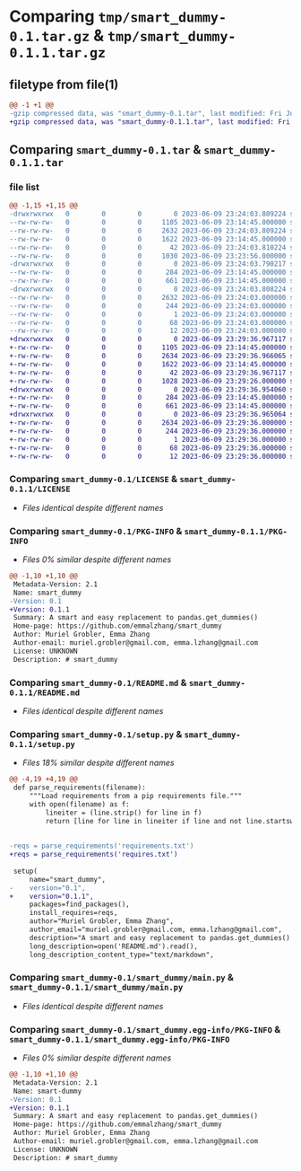 # Comparing `tmp/smart_dummy-0.1.tar.gz` & `tmp/smart_dummy-0.1.1.tar.gz`

## filetype from file(1)

```diff
@@ -1 +1 @@
-gzip compressed data, was "smart_dummy-0.1.tar", last modified: Fri Jun  9 23:24:03 2023, max compression
+gzip compressed data, was "smart_dummy-0.1.1.tar", last modified: Fri Jun  9 23:29:36 2023, max compression
```

## Comparing `smart_dummy-0.1.tar` & `smart_dummy-0.1.1.tar`

### file list

```diff
@@ -1,15 +1,15 @@
-drwxrwxrwx   0        0        0        0 2023-06-09 23:24:03.809224 smart_dummy-0.1/
--rw-rw-rw-   0        0        0     1105 2023-06-09 23:14:45.000000 smart_dummy-0.1/LICENSE
--rw-rw-rw-   0        0        0     2632 2023-06-09 23:24:03.809224 smart_dummy-0.1/PKG-INFO
--rw-rw-rw-   0        0        0     1622 2023-06-09 23:14:45.000000 smart_dummy-0.1/README.md
--rw-rw-rw-   0        0        0       42 2023-06-09 23:24:03.810224 smart_dummy-0.1/setup.cfg
--rw-rw-rw-   0        0        0     1030 2023-06-09 23:23:56.000000 smart_dummy-0.1/setup.py
-drwxrwxrwx   0        0        0        0 2023-06-09 23:24:03.790217 smart_dummy-0.1/smart_dummy/
--rw-rw-rw-   0        0        0      284 2023-06-09 23:14:45.000000 smart_dummy-0.1/smart_dummy/__init__.py
--rw-rw-rw-   0        0        0      661 2023-06-09 23:14:45.000000 smart_dummy-0.1/smart_dummy/main.py
-drwxrwxrwx   0        0        0        0 2023-06-09 23:24:03.808224 smart_dummy-0.1/smart_dummy.egg-info/
--rw-rw-rw-   0        0        0     2632 2023-06-09 23:24:03.000000 smart_dummy-0.1/smart_dummy.egg-info/PKG-INFO
--rw-rw-rw-   0        0        0      244 2023-06-09 23:24:03.000000 smart_dummy-0.1/smart_dummy.egg-info/SOURCES.txt
--rw-rw-rw-   0        0        0        1 2023-06-09 23:24:03.000000 smart_dummy-0.1/smart_dummy.egg-info/dependency_links.txt
--rw-rw-rw-   0        0        0       68 2023-06-09 23:24:03.000000 smart_dummy-0.1/smart_dummy.egg-info/requires.txt
--rw-rw-rw-   0        0        0       12 2023-06-09 23:24:03.000000 smart_dummy-0.1/smart_dummy.egg-info/top_level.txt
+drwxrwxrwx   0        0        0        0 2023-06-09 23:29:36.967117 smart_dummy-0.1.1/
+-rw-rw-rw-   0        0        0     1105 2023-06-09 23:14:45.000000 smart_dummy-0.1.1/LICENSE
+-rw-rw-rw-   0        0        0     2634 2023-06-09 23:29:36.966065 smart_dummy-0.1.1/PKG-INFO
+-rw-rw-rw-   0        0        0     1622 2023-06-09 23:14:45.000000 smart_dummy-0.1.1/README.md
+-rw-rw-rw-   0        0        0       42 2023-06-09 23:29:36.967117 smart_dummy-0.1.1/setup.cfg
+-rw-rw-rw-   0        0        0     1028 2023-06-09 23:29:26.000000 smart_dummy-0.1.1/setup.py
+drwxrwxrwx   0        0        0        0 2023-06-09 23:29:36.954060 smart_dummy-0.1.1/smart_dummy/
+-rw-rw-rw-   0        0        0      284 2023-06-09 23:14:45.000000 smart_dummy-0.1.1/smart_dummy/__init__.py
+-rw-rw-rw-   0        0        0      661 2023-06-09 23:14:45.000000 smart_dummy-0.1.1/smart_dummy/main.py
+drwxrwxrwx   0        0        0        0 2023-06-09 23:29:36.965064 smart_dummy-0.1.1/smart_dummy.egg-info/
+-rw-rw-rw-   0        0        0     2634 2023-06-09 23:29:36.000000 smart_dummy-0.1.1/smart_dummy.egg-info/PKG-INFO
+-rw-rw-rw-   0        0        0      244 2023-06-09 23:29:36.000000 smart_dummy-0.1.1/smart_dummy.egg-info/SOURCES.txt
+-rw-rw-rw-   0        0        0        1 2023-06-09 23:29:36.000000 smart_dummy-0.1.1/smart_dummy.egg-info/dependency_links.txt
+-rw-rw-rw-   0        0        0       68 2023-06-09 23:29:36.000000 smart_dummy-0.1.1/smart_dummy.egg-info/requires.txt
+-rw-rw-rw-   0        0        0       12 2023-06-09 23:29:36.000000 smart_dummy-0.1.1/smart_dummy.egg-info/top_level.txt
```

### Comparing `smart_dummy-0.1/LICENSE` & `smart_dummy-0.1.1/LICENSE`

 * *Files identical despite different names*

### Comparing `smart_dummy-0.1/PKG-INFO` & `smart_dummy-0.1.1/PKG-INFO`

 * *Files 0% similar despite different names*

```diff
@@ -1,10 +1,10 @@
 Metadata-Version: 2.1
 Name: smart_dummy
-Version: 0.1
+Version: 0.1.1
 Summary: A smart and easy replacement to pandas.get_dummies() 
 Home-page: https://github.com/emmalzhang/smart_dummy
 Author: Muriel Grobler, Emma Zhang
 Author-email: muriel.grobler@gmail.com, emma.lzhang@gmail.com
 License: UNKNOWN
 Description: # smart_dummy
```

### Comparing `smart_dummy-0.1/README.md` & `smart_dummy-0.1.1/README.md`

 * *Files identical despite different names*

### Comparing `smart_dummy-0.1/setup.py` & `smart_dummy-0.1.1/setup.py`

 * *Files 18% similar despite different names*

```diff
@@ -4,19 +4,19 @@
 def parse_requirements(filename):
     """Load requirements from a pip requirements file."""
     with open(filename) as f:
         lineiter = (line.strip() for line in f)
         return [line for line in lineiter if line and not line.startswith("#")]
 
 
-reqs = parse_requirements('requirements.txt')
+reqs = parse_requirements('requires.txt')
 
 setup(
     name="smart_dummy",
-    version="0.1",
+    version="0.1.1",
     packages=find_packages(),
     install_requires=reqs,
     author="Muriel Grobler, Emma Zhang",
     author_email="muriel.grobler@gmail.com, emma.lzhang@gmail.com",
     description="A smart and easy replacement to pandas.get_dummies() ",
     long_description=open('README.md').read(),
     long_description_content_type="text/markdown",
```

### Comparing `smart_dummy-0.1/smart_dummy/main.py` & `smart_dummy-0.1.1/smart_dummy/main.py`

 * *Files identical despite different names*

### Comparing `smart_dummy-0.1/smart_dummy.egg-info/PKG-INFO` & `smart_dummy-0.1.1/smart_dummy.egg-info/PKG-INFO`

 * *Files 0% similar despite different names*

```diff
@@ -1,10 +1,10 @@
 Metadata-Version: 2.1
 Name: smart-dummy
-Version: 0.1
+Version: 0.1.1
 Summary: A smart and easy replacement to pandas.get_dummies() 
 Home-page: https://github.com/emmalzhang/smart_dummy
 Author: Muriel Grobler, Emma Zhang
 Author-email: muriel.grobler@gmail.com, emma.lzhang@gmail.com
 License: UNKNOWN
 Description: # smart_dummy
```


